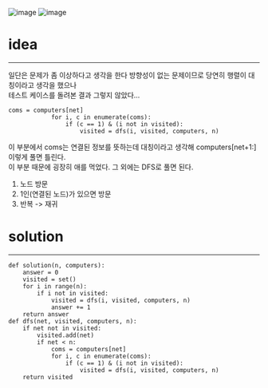![image](https://user-images.githubusercontent.com/89527573/214509855-d510e87a-ab97-4fd8-9c45-7da756258df8.png)
![image](https://user-images.githubusercontent.com/89527573/214509908-2ef5c63b-29c0-40e5-b01f-a635794307b1.png)

# idea
----
일단은 문제가 좀 이상하다고 생각을 한다
방향성이 없는 문제이므로 당연히 행렬이 대칭이라고 생각을 했으나  
테스트 케이스를 돌려본 결과 그렇지 않았다...   
```
coms = computers[net]
            for i, c in enumerate(coms):
                if (c == 1) & (i not in visited):
                    visited = dfs(i, visited, computers, n)
```
이 부분에서 coms는 연결된 정보를 뜻하는데 대칭이라고 생각해 computers[net+1:] 이렇게 풀면 틀린다.   
이 부분 때문에 굉장히 애를 먹었다. 그 외에는 DFS로 풀면 된다.

1. 노드 방문
2. 1인(연결된 노드)가 있으면 방문
3. 반복 -> 재귀

# solution
----
```
def solution(n, computers):
    answer = 0
    visited = set()
    for i in range(n):
        if i not in visited:
            visited = dfs(i, visited, computers, n)
            answer += 1
    return answer
def dfs(net, visited, computers, n):
    if net not in visited:
        visited.add(net)
        if net < n:
            coms = computers[net]
            for i, c in enumerate(coms):
                if (c == 1) & (i not in visited):
                    visited = dfs(i, visited, computers, n)
    return visited
